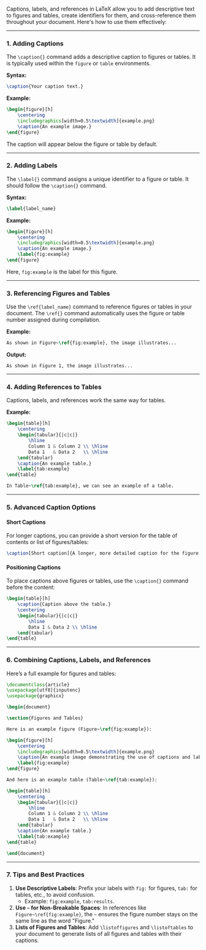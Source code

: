 Captions, labels, and references in LaTeX allow you to add descriptive text to figures and tables, create identifiers for them, and cross-reference them throughout your document. Here's how to use them effectively:

---

### **1. Adding Captions**
The `\caption{}` command adds a descriptive caption to figures or tables. It is typically used within the `figure` or `table` environments.

**Syntax:**
```latex
\caption{Your caption text.}
```

**Example:**
```latex
\begin{figure}[h]
    \centering
    \includegraphics[width=0.5\textwidth]{example.png}
    \caption{An example image.}
\end{figure}
```
The caption will appear below the figure or table by default.

---

### **2. Adding Labels**
The `\label{}` command assigns a unique identifier to a figure or table. It should follow the `\caption{}` command.

**Syntax:**
```latex
\label{label_name}
```

**Example:**
```latex
\begin{figure}[h]
    \centering
    \includegraphics[width=0.5\textwidth]{example.png}
    \caption{An example image.}
    \label{fig:example}
\end{figure}
```

Here, `fig:example` is the label for this figure.

---

### **3. Referencing Figures and Tables**
Use the `\ref{label_name}` command to reference figures or tables in your document. The `\ref{}` command automatically uses the figure or table number assigned during compilation.

**Example:**
```latex
As shown in Figure~\ref{fig:example}, the image illustrates...
```

**Output:**
```
As shown in Figure 1, the image illustrates...
```

---

### **4. Adding References to Tables**
Captions, labels, and references work the same way for tables.

**Example:**
```latex
\begin{table}[h]
    \centering
    \begin{tabular}{|c|c|}
        \hline
        Column 1 & Column 2 \\ \hline
        Data 1   & Data 2   \\ \hline
    \end{tabular}
    \caption{An example table.}
    \label{tab:example}
\end{table}

In Table~\ref{tab:example}, we can see an example of a table.
```

---

### **5. Advanced Caption Options**

#### **Short Captions**
For longer captions, you can provide a short version for the table of contents or list of figures/tables:
```latex
\caption[Short caption]{A longer, more detailed caption for the figure.}
```

#### **Positioning Captions**
To place captions above figures or tables, use the `\caption{}` command before the content:
```latex
\begin{table}[h]
    \caption{Caption above the table.}
    \centering
    \begin{tabular}{|c|c|}
        \hline
        Data 1 & Data 2 \\ \hline
    \end{tabular}
\end{table}
```

---

### **6. Combining Captions, Labels, and References**
Here’s a full example for figures and tables:
```latex
\documentclass{article}
\usepackage[utf8]{inputenc}
\usepackage{graphicx}

\begin{document}

\section{Figures and Tables}

Here is an example figure (Figure~\ref{fig:example}):

\begin{figure}[h]
    \centering
    \includegraphics[width=0.5\textwidth]{example.png}
    \caption{An example image demonstrating the use of captions and labels.}
    \label{fig:example}
\end{figure}

And here is an example table (Table~\ref{tab:example}):

\begin{table}[h]
    \centering
    \begin{tabular}{|c|c|}
        \hline
        Column 1 & Column 2 \\ \hline
        Data 1   & Data 2   \\ \hline
    \end{tabular}
    \caption{An example table.}
    \label{tab:example}
\end{table}

\end{document}
```

---

### **7. Tips and Best Practices**
1. **Use Descriptive Labels**: Prefix your labels with `fig:` for figures, `tab:` for tables, etc., to avoid confusion.
   - Example: `fig:example`, `tab:results`.
2. **Use `~` for Non-Breakable Spaces**: In references like `Figure~\ref{fig:example}`, the `~` ensures the figure number stays on the same line as the word "Figure."
3. **Lists of Figures and Tables**: Add `\listoffigures` and `\listoftables` to your document to generate lists of all figures and tables with their captions.

